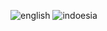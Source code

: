 




![english](https://user-images.githubusercontent.com/72286824/149438467-fdfc9de5-5a12-4b76-ad03-e992256a7864.gif)
![indoesia](https://user-images.githubusercontent.com/72286824/149438517-5218e8ac-8cb9-49bb-8b2f-b0bfd8014435.gif)


